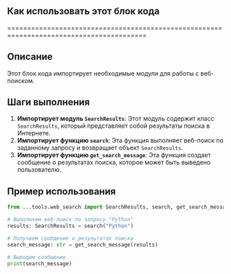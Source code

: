 ## Как использовать этот блок кода
=========================================================================================

Описание
-------------------------
Этот блок кода импортирует необходимые модули для работы с веб-поиском.

Шаги выполнения
-------------------------
1. **Импортирует модуль `SearchResults`**: Этот модуль содержит класс `SearchResults`, который представляет собой результаты поиска в Интернете.
2. **Импортирует функцию `search`**: Эта функция выполняет веб-поиск по заданному запросу и возвращает объект `SearchResults`.
3. **Импортирует функцию `get_search_message`**: Эта функция создает сообщение о результатах поиска, которое может быть выведено пользователю.

Пример использования
-------------------------

```python
from ...tools.web_search import SearchResults, search, get_search_message

# Выполняем веб-поиск по запросу "Python"
results: SearchResults = search("Python")

# Получаем сообщение о результатах поиска
search_message: str = get_search_message(results)

# Выводим сообщение
print(search_message)
```